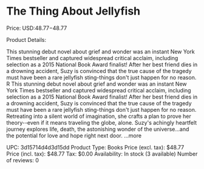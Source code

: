 # The Thing About Jellyfish

Price: USD:$48.77-$48.77

Product Details:

This stunning debut novel about grief and wonder was an instant New York Times bestseller and captured widespread critical acclaim, including selection as a 2015 National Book Award finalist! After her best friend dies in a drowning accident, Suzy is convinced that the true cause of the tragedy must have been a rare jellyfish sting-things don't just happen for no reason. R This stunning debut novel about grief and wonder was an instant New York Times bestseller and captured widespread critical acclaim, including selection as a 2015 National Book Award finalist! After her best friend dies in a drowning accident, Suzy is convinced that the true cause of the tragedy must have been a rare jellyfish sting-things don't just happen for no reason. Retreating into a silent world of imagination, she crafts a plan to prove her theory--even if it means traveling the globe, alone. Suzy's achingly heartfelt journey explores life, death, the astonishing wonder of the universe...and the potential for love and hope right next door. ...more

UPC: 3d15714d4d3d15dd
Product Type: Books
Price (excl. tax): $48.77
Price (incl. tax): $48.77
Tax: $0.00
Availability: In stock (3 available)
Number of reviews: 0